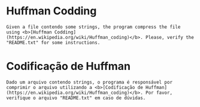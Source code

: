 # Huffman Codding
	
	Given a file contendo some strings, the program compress the file using <b>[Huffman Codding](https://en.wikipedia.org/wiki/Huffman_coding)</b>. Please, verify the "README.txt" for some instructions.

# Codificação de Huffman
	Dado um arquivo contendo strings, o programa é responsável por comprimir o arquivo utilizando a <b>[Codificação de Huffman](https://en.wikipedia.org/wiki/Huffman_coding)</b>. Por favor, verifique o arquivo "README.txt" em caso de dúvidas.
